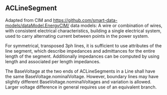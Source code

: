 ## ACLineSegment

Adapted from CIM and https://github.com/smart-data-models/dataModel.EnergyCIM/ data models: A wire or combination of wires, with consistent electrical characteristics, building a single electrical system, used to carry alternating current between points in the power system. 

For symmetrical, transposed 3ph lines, it is sufficient to use  attributes of the line segment, which describe impedances and admittances for the entire length of the segment.  Additionally impedances can be computed by using length and associated per length impedances. 

The BaseVoltage at the two ends of ACLineSegments in a Line shall have the same BaseVoltage.nominalVoltage. However, boundary lines  may have slightly different BaseVoltage.nominalVoltages and  variation is allowed. Larger voltage difference in general requires use of an equivalent branch.